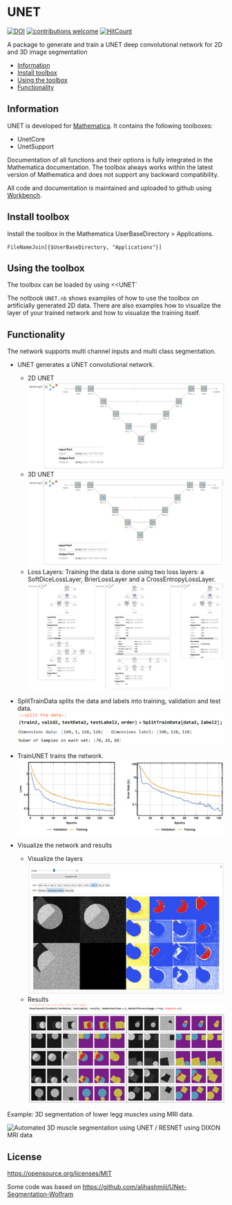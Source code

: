 # UNET
[![DOI](https://zenodo.org/badge/137186334.svg)](https://zenodo.org/badge/latestdoi/137186334)
[![contributions welcome](https://img.shields.io/badge/contributions-welcome-brightgreen.svg?style=flat)](https://github.com/dwyl/esta/issues)
[![HitCount](http://hits.dwyl.io/mfroeling/UNET.svg)](http://hits.dwyl.io/mfroeling/UNET)

A package to generate and train a UNET deep convolutional network for 2D and 3D image segmentation

* [Information](#information)
* [Install toolbox](#install-toolbox)
* [Using the toolbox](#using-the-toolbox)
* [Functionality](#functionality)

## Information

UNET is developed for [Mathematica](https://www.wolfram.com/mathematica/).
It contains the following toolboxes:

- UnetCore
- UnetSupport

Documentation of all functions and their options is fully integrated in the Mathematica documentation.
The toolbox always works within the latest version of Mathematica and does not support any backward compatibility.

All code and documentation is maintained and uploaded to github using [Workbench](https://www.wolfram.com/workbench/).

## Install toolbox

Install the toolbox in the Mathematica UserBaseDirectory > Applications.

	FileNameJoin[{$UserBaseDirectory, "Applications"}]
  
## Using the toolbox

The toolbox can be loaded by using <<UNET`

The notbook ``UNET.nb`` shows examples of how to use the toolbox on artificially generated 2D data. 
There are also examples how to visualize the layer of your trained network and how to visualize the training itself. 

## Functionality

The network supports multi channel inputs and multi class segmentation.

* UNET generates a UNET convolutional network.
	* 2D UNET
![UNET 2D](https://github.com/mfroeling/UNET/blob/master/images/UNET2D.PNG)
	* 3D UNET
![UNET 3D](https://github.com/mfroeling/UNET/blob/master/images/UNET3D.PNG)
	* Loss Layers: Training the data is done using two loss layers: a SoftDiceLossLayer, BrierLossLayer and a CrossEntropyLossLayer.
![SoftDiceLossLayer, BrierLossLayer and a CrossEntropyLossLayer](https://github.com/mfroeling/UNET/blob/master/images/Loss.PNG)

* SplitTrainData splits the data and labels into training, validation and test data.
![split data](https://github.com/mfroeling/UNET/blob/master/images/Split.PNG)

* TrainUNET trains the network.
![Train Unet](https://github.com/mfroeling/UNET/blob/master/images/Train.PNG)

* Visualize the network and results
	* Visualize the layers
![Visualize the layers](https://github.com/mfroeling/UNET/blob/master/images/Visualize1.PNG)
	* Results
![Visualize hidden layers](https://github.com/mfroeling/UNET/blob/master/images/Visualize2.PNG)


Example: 3D segmentation of lower legg muscles using MRI data.

![Automated 3D muscle segmentation using UNET / RESNET using DIXON MRI data](https://github.com/mfroeling/UNET/blob/master/images/Muscle_Segmentation.jpg)


## License
https://opensource.org/licenses/MIT

Some code was based on https://github.com/alihashmiii/UNet-Segmentation-Wolfram
